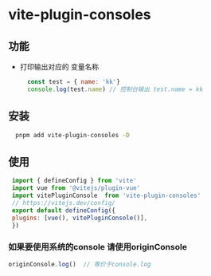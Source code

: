 # vite-plugin-consoles

## 功能

- 打印输出对应的 变量名称

  ```javascript
    const test = { name: 'kk'}
    console.log(test.name) // 控制台输出 test.name = kk
  ```


## 安装

```bash
  pnpm add vite-plugin-consoles -D
```

## 使用

  ```javascript
   import { defineConfig } from 'vite'
   import vue from '@vitejs/plugin-vue'
   import vitePluginConsole  from 'vite-plugin-consoles'
   // https://vitejs.dev/config/
   export default defineConfig({
   plugins: [vue(), vitePluginConsole()],
   })
  ```


### 如果要使用系统的console 请使用originConsole

```javascript 
originConsole.log()  // 等价于console.log
```

